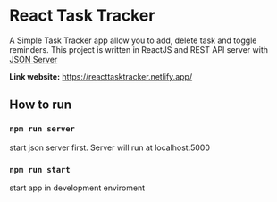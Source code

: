 # React Task Tracker

A Simple Task Tracker app allow you to add, delete task and toggle reminders. This project is written in ReactJS and REST API server with [JSON Server](https://www.npmjs.com/package/json-server)

**Link website:** https://reacttasktracker.netlify.app/

## How to run

### `npm run server`
start json server first. Server will run at localhost:5000

### `npm run start`
start app in development enviroment
